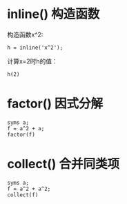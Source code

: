 # inline() 构造函数
构造函数x^2:
```
h = inline('x^2');
```
计算x=2时h的值：
```
h(2)
```

# factor() 因式分解
```
syms a;
f = a^2 + a;
factor(f)
```

# collect() 合并同类项
```
syms a;
f = a^2 + a^2;
collect(f)
```
